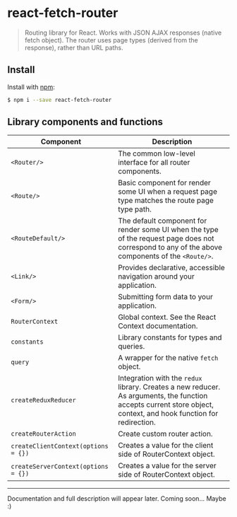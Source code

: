 # react-fetch-router

> Routing library for React. Works with JSON AJAX responses (native fetch object). 
> The router uses page types (derived from the response), rather than URL paths.

## Install

Install with [npm](https://www.npmjs.com/):

```sh
$ npm i --save react-fetch-router
```

## Library components and functions

| **Component** | **Description** |
| --- | --- |
| `<Router/>` | The common low-level interface for all router components. |
| `<Route/>` | Basic component for render some UI when a request page type matches the route page type path. |
| `<RouteDefault/>` | The default component for render some UI when the type of the request page does not correspond to any of the above components of the `<Route/>`. |
| `<Link/>` | Provides declarative, accessible navigation around your application. |
| `<Form/>` | Submitting form data to your application.  |
| `RouterContext` | Global context. See the React Context documentation. |
| `constants` | Library constants for types and queries. |
| `query` | A wrapper for the native `fetch` object. |
| `createReduxReducer` | Integration with the `redux` library. Creates a new reducer. As arguments, the function accepts current store object, context, and hook function for redirection. |
| `createRouterAction` | Create custom router action. |
| `createClientContext(options = {})` | Creates a value for the client side of RouterContext object. |
| `createServerContext(options = {})` | Creates a value for the server side of RouterContext object. |

___

Documentation and full description will appear later. Coming soon... Maybe :)